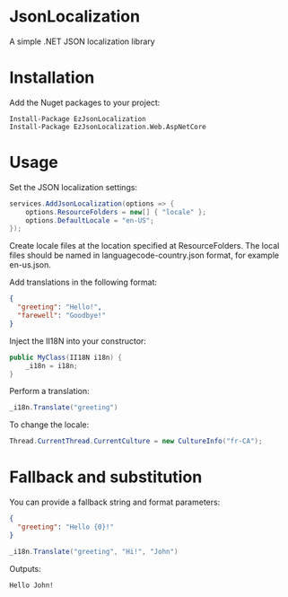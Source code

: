 # JsonLocalization
A simple .NET JSON localization library

# Installation
Add the Nuget packages to your project:

```
Install-Package EzJsonLocalization
Install-Package EzJsonLocalization.Web.AspNetCore
```

# Usage
Set the JSON localization settings:

```c#
services.AddJsonLocalization(options => {
    options.ResourceFolders = new[] { "locale" };
    options.DefaultLocale = "en-US";
});
```

Create locale files at the location specified at ResourceFolders. The local files should be named in languagecode-country.json format, for example en-us.json.

Add translations in the following format:

```json
{
  "greeting": "Hello!",
  "farewell": "Goodbye!"
}
```

Inject the II18N into your constructor:

```c#
public MyClass(II18N i18n) {
    _i18n = i18n;
}
```

Perform a translation:

```c#
_i18n.Translate("greeting")
```

To change the locale:

```c#
Thread.CurrentThread.CurrentCulture = new CultureInfo("fr-CA");
```

# Fallback and substitution
You can provide a fallback string and format parameters:

```json
{
  "greeting": "Hello {0}!"
}
```

```c#
_i18n.Translate("greeting", "Hi!", "John")
```

Outputs:

```
Hello John!
```